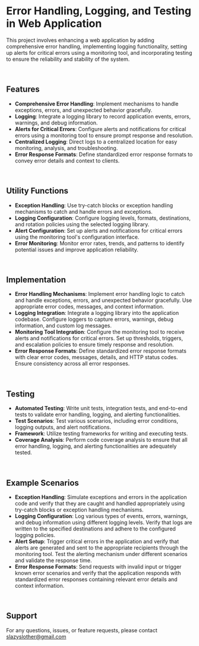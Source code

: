 # Error Handling, Logging, and Testing in Web Application

This project involves enhancing a web application by adding comprehensive error handling, implementing logging functionality, setting up alerts for critical errors using a monitoring tool, and incorporating testing to ensure the reliability and stability of the system.


<br/>

## Features

- __Comprehensive Error Handling__: Implement mechanisms to handle exceptions, errors, and unexpected behavior gracefully.
- __Logging__: Integrate a logging library to record application events, errors, warnings, and debug information.
- __Alerts for Critical Errors__: Configure alerts and notifications for critical errors using a monitoring tool to ensure prompt response and resolution.
- __Centralized Logging__: Direct logs to a centralized location for easy monitoring, analysis, and troubleshooting.
- __Error Response Formats__: Define standardized error response formats to convey error details and context to clients.
<br/>

## Utility Functions

- __Exception Handling__: Use try-catch blocks or exception handling mechanisms to catch and handle errors and exceptions.
- __Logging Configuration__: Configure logging levels, formats, destinations, and rotation policies using the selected logging library.
- __Alert Configuration__: Set up alerts and notifications for critical errors using the monitoring tool's configuration interface.
- __Error Monitoring__: Monitor error rates, trends, and patterns to identify potential issues and improve application reliability.

<br/>

## Implementation

- __Error Handling Mechanisms__: Implement error handling logic to catch and handle exceptions, errors, and unexpected behavior gracefully. Use appropriate error codes, messages, and context information.
- __Logging Integration__: Integrate a logging library into the application codebase. Configure loggers to capture errors, warnings, debug information, and custom log messages.
- __Monitoring Tool Integration__: Configure the monitoring tool to receive alerts and notifications for critical errors. Set up thresholds, triggers, and escalation policies to ensure timely response and resolution.
- __Error Response Formats__: Define standardized error response formats with clear error codes, messages, details, and HTTP status codes. Ensure consistency across all error responses.

<br/>

## Testing

- __Automated Testing__: Write unit tests, integration tests, and end-to-end tests to validate error handling, logging, and alerting functionalities.
- __Test Scenarios__: Test various scenarios, including error conditions, logging outputs, and alert notifications.
- __Framework__: Utilize testing frameworks for writing and executing tests.
- __Coverage Analysis__: Perform code coverage analysis to ensure that all error handling, logging, and alerting functionalities are adequately tested.
  
<br/>

## Example Scenarios

- __Exception Handling__: Simulate exceptions and errors in the application code and verify that they are caught and handled appropriately using try-catch blocks or exception handling mechanisms.
- __Logging Configuration__: Log various types of events, errors, warnings, and debug information using different logging levels. Verify that logs are written to the specified destinations and adhere to the configured logging policies.
- __Alert Setup__: Trigger critical errors in the application and verify that alerts are generated and sent to the appropriate recipients through the monitoring tool. Test the alerting mechanism under different scenarios and validate the response time.
- __Error Response Formats__: Send requests with invalid input or trigger known error scenarios and verify that the application responds with standardized error responses containing relevant error details and context information.

<br/>

## Support

For any questions, issues, or feature requests, please contact slazyslother@gmail.com

